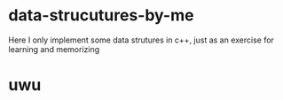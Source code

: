 # data-strucutures-by-me
Here I only implement some data strutures in c++, just as an exercise for learning and memorizing

# uwu
